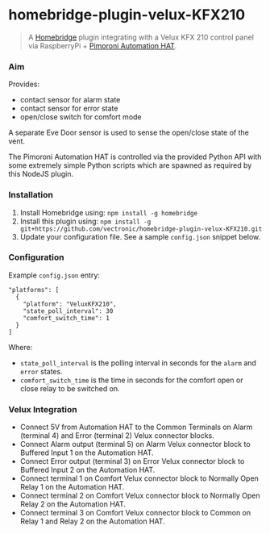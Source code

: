 # homebridge-plugin-velux-KFX210
> A [Homebridge](https://github.com/nfarina/homebridge) plugin integrating with a Velux KFX 210 control panel via RaspberryPi + [Pimoroni Automation HAT](https://github.com/pimoroni/automation-hat/blob/master/documentation/REFERENCE.md).

### Aim

Provides:
 
* contact sensor for alarm state
* contact sensor for error state
* open/close switch for comfort mode

A separate Eve Door sensor is used to sense the open/close state of the vent.

The Pimoroni Automation HAT is controlled via the provided Python API with some extremely simple Python scripts which are spawned as required by 
this NodeJS plugin.

### Installation

1. Install Homebridge using: `npm install -g homebridge`
1. Install this plugin using: `npm install -g git+https://github.com/vectronic/homebridge-plugin-velux-KFX210.git`
1. Update your configuration file. See a sample `config.json` snippet below.

### Configuration

Example `config.json` entry:

 
```
"platforms": [
  {
    "platform": "VeluxKFX210",
    "state_poll_interval": 30
    "comfort_switch_time": 1
  }
]
```

Where:

* `state_poll_interval` is the polling interval in seconds for the `alarm` and `error` states.
* `comfort_switch_time` is the time in seconds for the comfort open or close relay to be switched on.

### Velux Integration

* Connect 5V from Automation HAT to the Common Terminals on Alarm (terminal 4) and Error (terminal 2) Velux connector blocks.
* Connect Alarm output (terminal 5) on Alarm Velux connector block to Buffered Input 1 on the Automation HAT.
* Connect Error output (terminal 3) on Error Velux connector block to Buffered Input 2 on the Automation HAT.
* Connect terminal 1 on Comfort Velux connector block to Normally Open Relay 1 on the Automation HAT. 
* Connect terminal 2 on Comfort Velux connector block to Normally Open Relay 2 on the Automation HAT.
* Connect terminal 3 on Comfort Velux connector block to Common on Relay 1 and Relay 2 on the Automation HAT.


